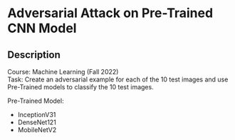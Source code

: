 # Adversarial Attack on Pre-Trained CNN Model
## Description
Course: Machine Learning (Fall 2022) <br />
Task: Create an adversarial example for each of the 10 test images and use Pre-Trained models to classify the 10 test images.  

Pre-Trained Model:  
- InceptionV31
- DenseNet121
- MobileNetV2
